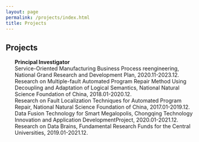 ```yaml
---
layout: page
permalink: /projects/index.html
title: Projects
---
```


## Projects

<UL style="LIST-STYLE-TYPE: none">
<strong>Principal Investigator</strong>
<LI>Service-Oriented Manufacturing Business Process reengineering, 
National Grand Research and Development Plan, 2020.11-2023.12.</LI>	
<LI>Research on Multiple-fault Automated Program Repair Method Using Decoupling and Adaptation of Logical Semantics, 
National Natural Science Foundation of China, 2018.01-2020.12.</LI>
<LI>Research on Fault Localization Techniques for Automated Program Repair, National Natural Science Foundation of China, 2017.01-2019.12.</LI>
<LI>Data Fusion Technology for Smart Megalopolis, Chongqing Technology Innovation and Application DevelopmentProject, 2020.01-2021.12.</LI>
<LI>Research on Data Brains, Fundamental Research Funds for the Central Universities, 2019.01-2021.12.</LI>
</UL>
